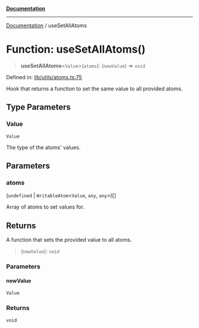 [**Documentation**](../README.md)

***

[Documentation](../README.md) / useSetAllAtoms

# Function: useSetAllAtoms()

> **useSetAllAtoms**\<`Value`\>(`atoms`): (`newValue`) => `void`

Defined in: [lib/utils/atoms.ts:75](https://github.com/aldesgroup/goaldn/blob/6a7943d02984b1a6b41d76a3a483a1484b644076/lib/utils/atoms.ts#L75)

Hook that returns a function to set the same value to all provided atoms.

## Type Parameters

### Value

`Value`

The type of the atoms' values.

## Parameters

### atoms

(`undefined` \| `WritableAtom`\<`Value`, `any`, `any`\>)[]

Array of atoms to set values for.

## Returns

A function that sets the provided value to all atoms.

> (`newValue`): `void`

### Parameters

#### newValue

`Value`

### Returns

`void`
